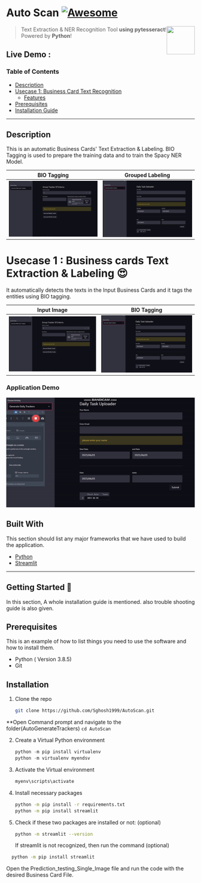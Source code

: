 # Auto Scan [![Awesome](https://cdn.rawgit.com/sindresorhus/awesome/d7305f38d29fed78fa85652e3a63e154dd8e8829/media/badge.svg)](https://github.com/MarcSkovMadsen/awesome-streamlit)

[<img src="https://media.istockphoto.com/vectors/unique-modern-creative-elegant-letter-d-based-vector-icon-logo-vector-id1125625274?k=6&m=1125625274&s=612x612&w=0&h=U-fRNFEEezcFQ5M8EPjiqUTiqvhHt3lUN2s9CbaVX94=" align="right" height="75" width="75">](https://streamlit.io)

> Text Extraction & NER Recognition Tool **using pytesseract**! Powered by **Python**!

## Live Demo :

### Table of Contents

- [Description](#description)
- [Usecase 1: Business Card Text Recognition](#usecase1)
  - [Features](#feat1)
- [Prerequisites](#prerq)
- [Installation Guide](#guide)

---

<a name="description"/>

## Description

This is an automatic Business Cards' Text Extraction & Labeling. BIO Tagging is used to prepare the training data and to train the Spacy NER Model.

|                                                    BIO Tagging                                                    |                                                 Grouped Labeling                                                  |
| :---------------------------------------------------------------------------------------------------------------: | :---------------------------------------------------------------------------------------------------------------: |
| ![](https://github.com/Sghosh1999/AutoGenerateTrackers/blob/da2d8f24090a6ec12cfe3a8b715704887987eae8/demos/a.jpg) | ![](https://github.com/Sghosh1999/AutoGenerateTrackers/blob/da2d8f24090a6ec12cfe3a8b715704887987eae8/demos/b.jpg) |

<a name="usecase1"/>

# Usecase 1 : Business cards Text Extraction & Labeling :heart_eyes:

It automatically detects the texts in the Input Business Cards and it tags the entities using BIO tagging.

|                                                    Input Image                                                    |                                                    BIO Tagging                                                    |
| :---------------------------------------------------------------------------------------------------------------: | :---------------------------------------------------------------------------------------------------------------: |
| ![](https://github.com/Sghosh1999/AutoGenerateTrackers/blob/da2d8f24090a6ec12cfe3a8b715704887987eae8/demos/a.jpg) | ![](https://github.com/Sghosh1999/AutoGenerateTrackers/blob/da2d8f24090a6ec12cfe3a8b715704887987eae8/demos/b.jpg) |

<a name="feat1"/>

<a name="demo1"/>

### Application Demo

<p align="center">
  <img src="https://github.com/Sghosh1999/AutoGenerateTrackers/blob/49d6ce9efecaf581b7227c97dc5d3c6f3d24ef75/demos/daily_trcaker_demo.gif" alt="animated" />
</p>

## Built With

This section should list any major frameworks that we have used to build the application.

- [Python](https://www.python.org/)
- [Streamlit](https://streamlit.io/)

---

<!-- GETTING STARTED -->

## Getting Started :robot:

In this section, A whole installation guide is mentioned. also trouble shooting guide is also given.

<a name="prerq"/>

## Prerequisites

This is an example of how to list things you need to use the software and how to install them.

- Python ( Version 3.8.5)
- Git

<a name="guide"/>

## Installation

1. Clone the repo
   ```sh
   git clone https://github.com/Sghosh1999/AutoScan.git
   ```

\*\*Open Command prompt and navigate to the folder(AutoGenerateTrackers)
`cd AutoScan`

2. Create a Virtual Python environment
   ```python
   python -m pip install virtualenv
   python -m virtualenv myendsv
   ```
3. Activate the Virtual environment
   ```python
   myenv\scripts\activate
   ```
4. Install necessary packages
   ```sh
   python -m pip install -r requirements.txt
   python -m pip install streamlit
   ```
5. Check if these two packages are installed or not: (optional)
   ```sh
   python -m streamlit --version
   ```
   If streamlit is not recognized, then run the command (optional)

```sh
  python -m pip install streamlit
```

Open the Prediction_testing_Single_Image file and run the code with the desired Business Card File.
